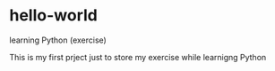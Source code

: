 # hello-world
learning Python (exercise)

This is my first prject just to store my exercise while learnigng Python
